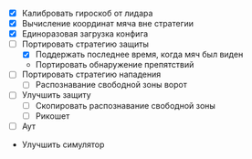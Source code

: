 - [x] Калибровать гироскоб от лидара
- [x] Вычисление координат мяча вне стратегии
- [x] Единоразовая загрузка конфига
- [ ] Портировать стратегию защиты
    - [x] Поддержать последнее время, когда мяч был виден
    - Портировать обнаружение препятствий
- [ ] Портировать стратегию нападения
    - [ ] Распознавание свободной зоны ворот
- [ ] Улучшить защиту
    - [ ] Скопировать распознавание свободной зоны
    - [ ] Рикошет
- [ ] Аут
- Улучшить симулятор